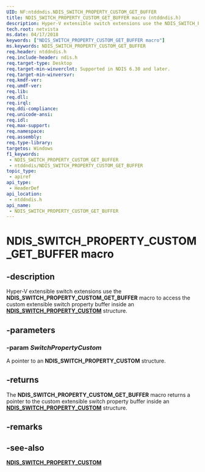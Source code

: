 ```yaml
---
UID: NF:ntddndis.NDIS_SWITCH_PROPERTY_CUSTOM_GET_BUFFER
title: NDIS_SWITCH_PROPERTY_CUSTOM_GET_BUFFER macro (ntddndis.h)
description: Hyper-V extensible switch extensions use the NDIS_SWITCH_PROPERTY_CUSTOM_GET_BUFFER macro to access the custom extensible switch property buffer inside an NDIS_SWITCH_PROPERTY_CUSTOM structure.
tech.root: netvista
ms.date: 04/17/2018
keywords: ["NDIS_SWITCH_PROPERTY_CUSTOM_GET_BUFFER macro"]
ms.keywords: NDIS_SWITCH_PROPERTY_CUSTOM_GET_BUFFER
req.header: ntddndis.h
req.include-header: ndis.h
req.target-type: Desktop
req.target-min-winverclnt: Supported in NDIS 6.30 and later.
req.target-min-winversvr: 
req.kmdf-ver: 
req.umdf-ver: 
req.lib: 
req.dll: 
req.irql: 
req.ddi-compliance: 
req.unicode-ansi: 
req.idl: 
req.max-support: 
req.namespace: 
req.assembly: 
req.type-library: 
targetos: Windows
f1_keywords:
 - NDIS_SWITCH_PROPERTY_CUSTOM_GET_BUFFER
 - ntddndis/NDIS_SWITCH_PROPERTY_CUSTOM_GET_BUFFER
topic_type:
 - apiref
api_type:
 - HeaderDef
api_location:
 - ntddndis.h
api_name:
 - NDIS_SWITCH_PROPERTY_CUSTOM_GET_BUFFER
---
```


# NDIS_SWITCH_PROPERTY_CUSTOM_GET_BUFFER macro


## -description

Hyper-V extensible switch extensions use the **NDIS_SWITCH_PROPERTY_CUSTOM_GET_BUFFER** macro to access the custom extensible switch property buffer inside an [**NDIS_SWITCH_PROPERTY_CUSTOM**](ns-ntddndis-_ndis_switch_property_custom.md) structure.

## -parameters

### -param _SwitchPropertyCustom_

A pointer to an **NDIS_SWITCH_PROPERTY_CUSTOM** structure.

## -returns

The **NDIS_SWITCH_PROPERTY_CUSTOM_GET_BUFFER** macro returns a pointer to the custom extensible switch property buffer inside an [**NDIS_SWITCH_PROPERTY_CUSTOM**](ns-ntddndis-_ndis_switch_property_custom.md) structure.

## -remarks

## -see-also

[**NDIS_SWITCH_PROPERTY_CUSTOM**](ns-ntddndis-_ndis_switch_property_custom.md)


